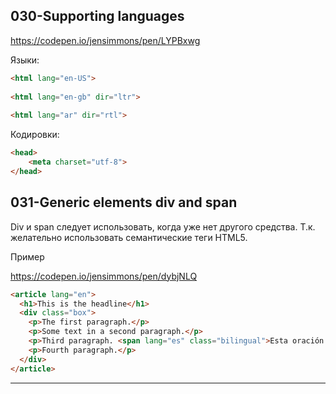 ## 030-Supporting languages

https://codepen.io/jensimmons/pen/LYPBxwg

Языки:

```html
<html lang="en-US">
 
<html lang="en-gb" dir="ltr">  
  
<html lang="ar" dir="rtl">
```

Кодировки:

```html
<head>
    <meta charset="utf-8">
</head>
```

## 031-Generic elements div and span

Div и span  следует использовать, когда уже нет другого средства. Т.к. желательно использовать семантические теги HTML5.  

Пример

https://codepen.io/jensimmons/pen/dybjNLQ

```html
<article lang="en">
  <h1>This is the headline</h1>
  <div class="box">
    <p>The first paragraph.</p>
    <p>Some text in a second paragraph.</p>
    <p>Third paragraph. <span lang="es" class="bilingual">Esta oración está en español.</span> Some of this text is in another language.</p>
    <p>Fourth paragraph.</p>
  </div>
</article>
```

---